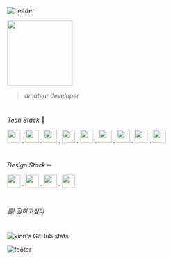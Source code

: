 ![header](https://capsule-render.vercel.app/api?type=waving&height=100&text=xion&fontAlign=95&fontAlignY=25&color=9d10f9&animation=twinkling&fontSize=20&fontColor=ffffff)

<img src="https://github.com/xion2664/icons/blob/main/palmtree_vaporwave.gif" width="150px">

> *amateur developer*

# 

*Tech Stack* 🔧

<img src="https://github.com/xion2664/icons/blob/main/c.svg" width="30px">  .  <img src="https://github.com/xion2664/icons/blob/main/c%2B%2B.svg" width="30px">  .  <img src="https://github.com/xion2664/icons/blob/main/java.svg" width="30px">  .  <img src="https://github.com/xion2664/icons/blob/main/python.svg" width="30px">  .  <img src="https://github.com/xion2664/icons/blob/main/html5.svg" width="30px">  .  <img src="https://github.com/xion2664/icons/blob/main/css3.svg" width="30px">  .  <img src="https://github.com/xion2664/icons/blob/main/javascript.svg" width="30px">  .  <img src="https://github.com/xion2664/icons/blob/main/mysql.svg" width="30px">  .  <img src="https://github.com/xion2664/icons/blob/main/opengl.svg" height="30px">

#

*Design Stack* ✏

<img src="https://github.com/xion2664/icons/blob/main/adobe%20photoshop.svg" width="30px">  ·  <img src="https://github.com/xion2664/icons/blob/main/adobe%20xd.svg" width="30px">  ·  <img src="https://github.com/xion2664/icons/blob/main/adobe%20premiere.svg" width="30px">  ·  <img src="https://github.com/xion2664/icons/blob/main/adobe%20illustrator.svg" width="30px">

#

*를! 잘하고싶다*

#

![xion's GitHub stats](https://github-readme-stats.vercel.app/api?username=xion2664&theme=midnight-purple&show_icons=true)

![footer](https://capsule-render.vercel.app/api?type=waving&height=100&fontAlign=70&fontAlignY=30&color=ff11ad&section=footer)

